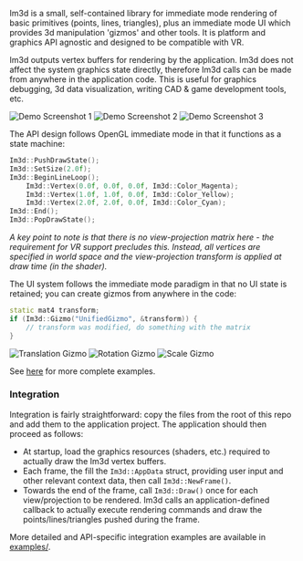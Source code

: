 Im3d is a small, self-contained library for immediate mode rendering of basic primitives (points, lines, triangles), plus an immediate mode UI which provides 3d manipulation 'gizmos' and other tools. It is platform and graphics API agnostic and designed to be compatible with VR.

Im3d outputs vertex buffers for rendering by the application. Im3d does not affect the system graphics state directly, therefore Im3d calls can be made from anywhere in the application code. This is useful for graphics debugging, 3d data visualization, writing CAD & game development tools, etc.

![Demo Screenshot 1](https://github.com/john-chapman/im3d/wiki/images/im3d_demo1.jpg)
![Demo Screenshot 2](https://github.com/john-chapman/im3d/wiki/images/im3d_demo2.jpg)
![Demo Screenshot 3](https://github.com/john-chapman/im3d/wiki/images/im3d_demo3.jpg)

The API design follows OpenGL immediate mode in that it functions as a state machine:

```C++
Im3d::PushDrawState();
Im3d::SetSize(2.0f);
Im3d::BeginLineLoop();
	Im3d::Vertex(0.0f, 0.0f, 0.0f, Im3d::Color_Magenta);
	Im3d::Vertex(1.0f, 1.0f, 0.0f, Im3d::Color_Yellow);
	Im3d::Vertex(2.0f, 2.0f, 0.0f, Im3d::Color_Cyan);
Im3d::End();
Im3d::PopDrawState();
```
_A key point to note is that there is no view-projection matrix here - the requirement for VR support precludes this. Instead, all vertices are specified in world space and the view-projection transform is applied at draw time (in the shader)._

The UI system follows the immediate mode paradigm in that no UI state is retained; you can create gizmos from anywhere in the code:

```C++
static mat4 transform;
if (Im3d::Gizmo("UnifiedGizmo", &transform)) {
	// transform was modified, do something with the matrix
}
```
![Translation Gizmo](https://github.com/john-chapman/im3d/wiki/images/im3d_translation.gif)
![Rotation Gizmo](https://github.com/john-chapman/im3d/wiki/images/im3d_rotation.gif)
![Scale Gizmo](https://github.com/john-chapman/im3d/wiki/images/im3d_scale.gif)

See [here](https://github.com/john-chapman/im3d/blob/master/examples/common/main.cpp) for more complete examples.

### Integration
Integration is fairly straightforward: copy the files from the root of this repo and add them to the application project. The application should then proceed as follows:

- At startup, load the graphics resources (shaders, etc.) required to actually draw the Im3d vertex buffers.
- Each frame, the fill the `Im3d::AppData` struct, providing user input and other relevant context data, then call `Im3d::NewFrame()`.
- Towards the end of the frame, call `Im3d::Draw()` once for each view/projection to be rendered. Im3d calls an application-defined callback to actually execute rendering commands and draw the points/lines/triangles pushed during the frame.

More detailed and API-specific integration examples are available in [examples/](https://github.com/john-chapman/im3d/tree/master/examples).

